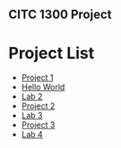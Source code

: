 ## CITC 1300 Project

<h1>Project List</h1>

<ul>
    <li><a href="project1/index.html" target="_blank">Project 1</a></li>
    <li><a href="hello_world/index.html" target="_blank">Hello World</a></li>
    <li><a href="Lab2/index.html" target="_blank">Lab 2</a></li>
    <li><a href="project2/index.html" target="_blank">Project 2</a></li>
    <li><a href="Lab3/index.html" target="_blank">Lab 3</a></li>
    <li><a href="project3/index.html" target="_blank">Project 3</a></li>
    <li><a href="Lab4/index.html" target="_blank">Lab 4</a></li>
</ul>